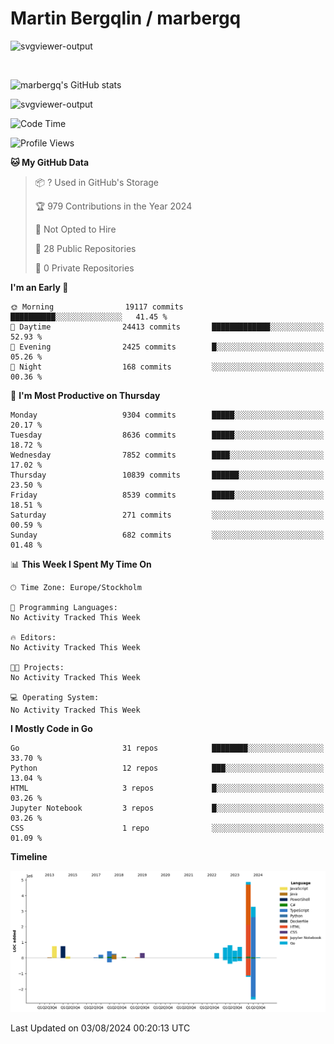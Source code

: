 # Martin Bergqlin / marbergq

![svgviewer-output](https://user-images.githubusercontent.com/2405410/206014777-22d41ecb-c24f-421d-b7d9-bba2cb5bb0de.svg)

<br>

<!--- [![Martin's Week](https://github-readme-stats.vercel.app/api/wakatime?username=marbergq&theme=dark)](https://github.com/anuraghazra/github-readme-stats) -->

![marbergq's GitHub stats](https://github-readme-stats.vercel.app/api?username=marbergq&count_private=true&show_icons=true)

![svgviewer-output](https://wakatime.com/badge/user/3f0a2069-6683-4e19-9a4a-7d21ea815067.svg)

<!--START_SECTION:waka-->
![Code Time](http://img.shields.io/badge/Code%20Time-4%2C232%20hrs%2013%20mins-blue)

![Profile Views](http://img.shields.io/badge/Profile%20Views-0-blue)

**🐱 My GitHub Data** 

> 📦 ? Used in GitHub's Storage 
 > 
> 🏆 979 Contributions in the Year 2024
 > 
> 🚫 Not Opted to Hire
 > 
> 📜 28 Public Repositories 
 > 
> 🔑 0 Private Repositories 
 > 
**I'm an Early 🐤** 

```text
🌞 Morning                19117 commits       ██████████░░░░░░░░░░░░░░░   41.45 % 
🌆 Daytime                24413 commits       █████████████░░░░░░░░░░░░   52.93 % 
🌃 Evening                2425 commits        █░░░░░░░░░░░░░░░░░░░░░░░░   05.26 % 
🌙 Night                  168 commits         ░░░░░░░░░░░░░░░░░░░░░░░░░   00.36 % 
```
📅 **I'm Most Productive on Thursday** 

```text
Monday                   9304 commits        █████░░░░░░░░░░░░░░░░░░░░   20.17 % 
Tuesday                  8636 commits        █████░░░░░░░░░░░░░░░░░░░░   18.72 % 
Wednesday                7852 commits        ████░░░░░░░░░░░░░░░░░░░░░   17.02 % 
Thursday                 10839 commits       ██████░░░░░░░░░░░░░░░░░░░   23.50 % 
Friday                   8539 commits        █████░░░░░░░░░░░░░░░░░░░░   18.51 % 
Saturday                 271 commits         ░░░░░░░░░░░░░░░░░░░░░░░░░   00.59 % 
Sunday                   682 commits         ░░░░░░░░░░░░░░░░░░░░░░░░░   01.48 % 
```


📊 **This Week I Spent My Time On** 

```text
🕑︎ Time Zone: Europe/Stockholm

💬 Programming Languages: 
No Activity Tracked This Week

🔥 Editors: 
No Activity Tracked This Week

🐱‍💻 Projects: 
No Activity Tracked This Week

💻 Operating System: 
No Activity Tracked This Week
```

**I Mostly Code in Go** 

```text
Go                       31 repos            ████████░░░░░░░░░░░░░░░░░   33.70 % 
Python                   12 repos            ███░░░░░░░░░░░░░░░░░░░░░░   13.04 % 
HTML                     3 repos             █░░░░░░░░░░░░░░░░░░░░░░░░   03.26 % 
Jupyter Notebook         3 repos             █░░░░░░░░░░░░░░░░░░░░░░░░   03.26 % 
CSS                      1 repo              ░░░░░░░░░░░░░░░░░░░░░░░░░   01.09 % 
```



**Timeline**

![Lines of Code chart](https://raw.githubusercontent.com/marbergq/marbergq/main/assets/bar_graph.png)


 Last Updated on 03/08/2024 00:20:13 UTC
<!--END_SECTION:waka-->
